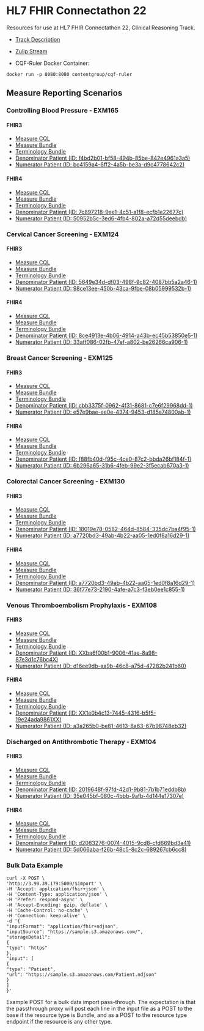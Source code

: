 # HL7 FHIR Connectathon 22

Resources for use at HL7 FHIR Connectathon 22, Clinical Reasoning Track.

* [Track Description](https://confluence.hl7.org/display/FHIR/2019-09+Clinical+Reasoning+Track)
* [Zulip Stream](https://chat.fhir.org/#narrow/stream/179207-connectathon-mgmt/topic/Clinical.20Reasoning.20Track)

* CQF-Ruler Docker Container:

```
docker run -p 8080:8080 contentgroup/cqf-ruler
```

## Measure Reporting Scenarios

### Controlling Blood Pressure - EXM165

#### FHIR3

* [Measure CQL](cql/fhir3/EXM165_FHIR3-8.5.000.cql)
* [Measure Bundle](bundles/fhir3/exm165-fhir3-bundle.json)
* [Terminology Bundle](resources/fhir3/valuesets/valuesets-bundle-exm165-FHIR.json)
* [Denominator Patient (ID: f4bd2b01-bf58-494b-85be-842e4961a3a5)](tests/fhir3/EXM165/cms165-stu3-denom.json)
* [Numerator Patient (ID: bc4159a4-6ff2-4a5b-be3a-d9c4778642c2)](tests/fhir3/EXM165/cms165-stu3-numer.json)

#### FHIR4

* [Measure CQL](cql/fhir4/EXM165_FHIR4-8.5.000.cql)
* [Measure Bundle](bundles/fhir4/exm165-fhir4-bundle.json)
* [Terminology Bundle](resources/fhir4/valuesets/valuesets-bundle-exm165-FHIR.json)
* [Denominator Patient (ID: 7c897218-9ee1-4c51-a1f8-ecfb1e22677c)](tests/fhir4/EXM165/cms165-r4-denom.json)
* [Numerator Patient (ID: 50952b5c-3ed6-4fb4-802a-a72d55deebdb)](tests/fhir4/EXM165/cms165-r4-numer.json)

### Cervical Cancer Screening - EXM124

#### FHIR3

* [Measure CQL](cql/fhir3/EXM124_FHIR3-7.2.000.cql)
* [Measure Bundle](bundles/fhir3/exm124-fhir3-bundle.json)
* [Terminology Bundle](resources/fhir3/valuesets/valuesets-bundle-exm124-FHIR.json)
* [Denominator Patient (ID: 5649e34d-df03-498f-9c82-4087bb5a2a46-1)](tests/fhir3/EXM124/cms124-stu3-denom.json)
* [Numerator Patient (ID: 98ce13ee-450b-43ca-9fbe-08b05999532b-1)](tests/fhir3/EXM124/cms124-stu3-numer.json)

#### FHIR4

* [Measure CQL](cql/fhir4/EXM124_FHIR4-7.2.000.cql)
* [Measure Bundle](bundles/fhir4/exm124-fhir4-bundle.json)
* [Terminology Bundle](resources/fhir4/valuesets/valuesets-bundle-exm124-FHIR.json)
* [Denominator Patient (ID: 8ce4913e-4b06-4914-a43b-ec45b53850e5-1)](tests/fhir4/EXM124/cms124-r4-denom.json)
* [Numerator Patient (ID: 33aff086-02fb-47ef-a802-be26266ca906-1)](tests/fhir4/EXM124/cms124-r4-numer.json)

### Breast Cancer Screening - EXM125

#### FHIR3

* [Measure CQL](cql/fhir3/EXM125_FHIR3-7.2.000.cql)
* [Measure Bundle](bundles/fhir3/exm125-fhir3-bundle.json)
* [Terminology Bundle](resources/fhir3/valuesets/valuesets-bundle-exm125-FHIR.json)
* [Denominator Patient (ID: cbb3375f-0962-4f31-8681-c7e6f29968dd-1)](tests/fhir3/EXM125/cms125-stu3-denom.json)
* [Numerator Patient (ID: e57e9bae-ee0e-4374-9453-d185a74800ab-1)](tests/fhir3/EXM125/cms125-stu3-numer.json)

#### FHIR4

* [Measure CQL](cql/fhir4/EXM125_FHIR4-7.2.000.cql)
* [Measure Bundle](bundles/fhir4/exm125-fhir4-bundle.json)
* [Terminology Bundle](resources/fhir4/valuesets/valuesets-bundle-exm125-FHIR.json)
* [Denominator Patient (ID: f88fb40d-f95c-4ce0-87c2-bbda26bf184f-1)](tests/fhir4/EXM125/cms125-r4-denom.json)
* [Numerator Patient (ID: 6b296a65-31b6-4feb-99e2-3f5ecab670a3-1)](tests/fhir4/EXM125/cms125-r4-numer.json)

### Colorectal Cancer Screening - EXM130

#### FHIR3

* [Measure CQL](cql/fhir3/EXM130_FHIR3-7.2.000.cql)
* [Measure Bundle](bundles/fhir3/exm130-fhir3-bundle.json)
* [Terminology Bundle](resources/fhir3/valuesets/valuesets-bundle-exm130-FHIR.json)
* [Denominator Patient (ID: 18019e78-0582-464d-8584-335dc7ba4f95-1)](tests/fhir3/EXM130/cms130-stu3-denom.json)
* [Numerator Patient (ID: a7720bd3-49ab-4b22-aa05-1ed0f8a16d29-1)](tests/fhir3/EXM130/cms130-stu3-numer.json)

#### FHIR4

* [Measure CQL](cql/fhir4/EXM130_FHIR4-7.2.000.cql)
* [Measure Bundle](bundles/fhir4/exm130-fhir4-bundle.json)
* [Terminology Bundle](resources/fhir4/valuesets/valuesets-bundle-exm130-FHIR.json)
* [Denominator Patient (ID: a7720bd3-49ab-4b22-aa05-1ed0f8a16d29-1)](tests/fhir4/EXM130/cms130-R4-denom.json)
* [Numerator Patient (ID: 36f77e73-2190-4afe-a7c3-f3eb0ee1c855-1)](tests/fhir4/EXM130/cms130-R4-numer.json)

### Venous Thromboembolism Prophylaxis - EXM108

#### FHIR3

* [Measure CQL](cql/fhir3/EXM108_FHIR3-7.4.000.cql)
* [Measure Bundle](bundles/fhir3/exm108-fhir3-bundle.json)
* [Terminology Bundle](resources/fhir3/valuesets/valuesets-bundle-exm108-FHIR.json)
* [Denominator Patient (ID: XXba6f00b1-9006-41ae-8a98-87e3d1c76bc4X)](tests/fhir3/EXM108/cms108-stu3-denom.json)
* [Numerator Patient (ID: d16ee9db-aa9b-46c8-a75d-47282b241b60)](tests/fhir3/EXM108/cms108-stu3-numer.json)

#### FHIR4

* [Measure CQL](cql/fhir4/EXM108_FHIR4-7.4.000.cql)
* [Measure Bundle](bundles/fhir4/exm108-fhir4-bundle.json)
* [Terminology Bundle](resources/fhir4/valuesets/valuesets-bundle-exm108-FHIR.json)
* [Denominator Patient (ID: XX1e0b4c13-7445-4316-b5f5-19e24ada9861XX)](tests/fhir4/EXM108/cms108-r4-denom.json)
* [Numerator Patient (ID: a3a265b0-be81-4613-8a63-67b98748eb32)](tests/fhir4/EXM108/cms108-r4-numer.json)

### Discharged on Antithrombotic Therapy - EXM104

#### FHIR3

* [Measure CQL](cql/fhir3/EXM104_FHIR3-8.1.000.cql)
* [Measure Bundle](bundles/fhir3/exm104-fhir3-bundle.json)
* [Terminology Bundle](resources/fhir3/valuesets/valuesets-bundle-exm104-FHIR.json)
* [Denominator Patient (ID: 2019648f-97fd-42d1-9b81-7b1b71eddb8b)](tests/fhir3/EXM104/cms104-stu3-denom.json)
* [Numerator Patient (ID: 35e045bf-080c-4bbb-9afb-4d144e17307e)](tests/fhir3/EXM104/cms104-stu3-numer.json)

#### FHIR4

* [Measure CQL](cql/fhir4/EXM104_FHIR4-8.1.000.cql)
* [Measure Bundle](bundles/fhir4/exm72-fhir4-bundle.json)
* [Terminology Bundle](resources/fhir4/valuesets/valuesets-bundle-exm104-FHIR.json)
* [Denominator Patient (ID: d2083276-0074-4015-9cd8-cfd669bd3a41)](tests/fhir4/EXM104/cms104-r4-denom.json)
* [Numerator Patient (ID: 5d066aba-f26b-48c5-8c2c-689267cb6cc8)](tests/fhir4/EXM104/cms104-r4-numer.json)

### Bulk Data Example

````
curl -X POST \
'http://3.90.39.179:5000/$import' \
-H 'Accept: application/fhir+json' \
-H 'Content-Type: application/json' \
-H 'Prefer: respond-async' \
-H 'Accept-Encoding: gzip, deflate' \
-H 'Cache-Control: no-cache' \
-H 'Connection: keep-alive' \
-d '{
"inputFormat": "application/fhir+ndjson",
"inputSource": "https://sample.s3.amazonaws.com/",
"storageDetail":
{
"type": "https"
},
"input": [
{
"type": "Patient",
"url": "https://sample.s3.amazonaws.com/Patient.ndjson"
}
]
}'
````

Example POST for a bulk data import pass-through. The expectation is that the passthrough proxy will post each line in the input file as a POST to the base if the resource type is Bundle, and as a POST to the resource type endpoint if the resource is any other type.
